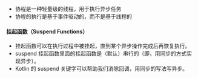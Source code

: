 - 协程是一种轻量级的线程，用于执行异步任务
- 协程的执行是基于事件驱动的，而不是基于线程的
#### **挂起函数（Suspend Functions）**
- 挂起函数可以在执行过程中被挂起，直到某个异步操作完成后再恢复执行。
- suspend 挂起函数里面的挂起函数是（默认）串行的（即，用同步的方式实现异步）。
- Kotlin 的 suspend 关键字可以帮助我们消除回调，用同步的写法写异步。